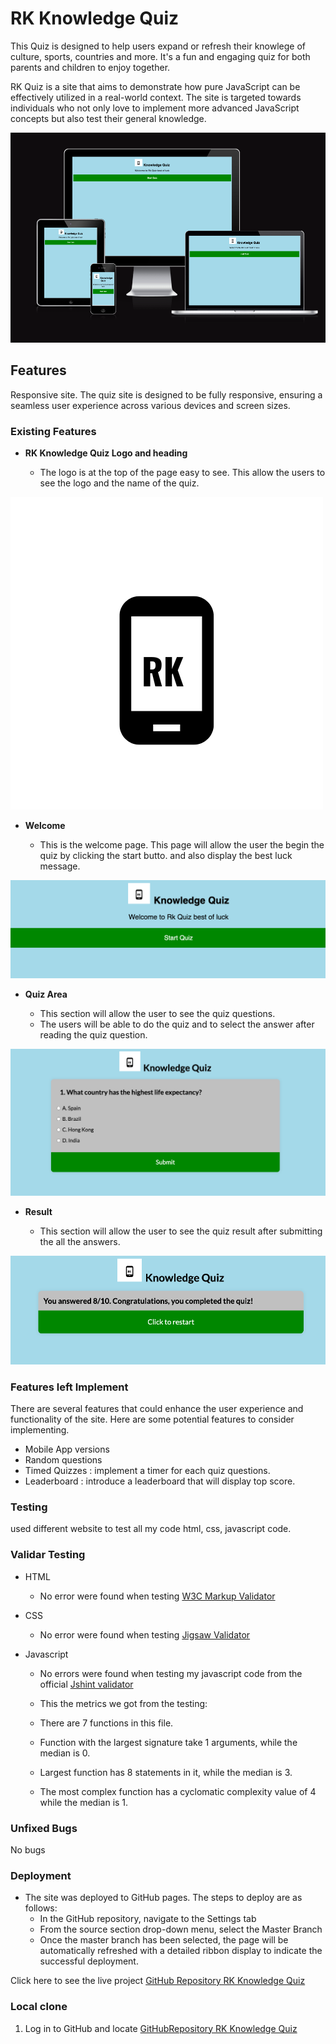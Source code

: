# RK Knowledge Quiz

This Quiz is designed to help users expand or refresh their knowlege of culture, sports, countries and more. It's a fun and engaging quiz for both parents and children to enjoy together.

RK Quiz is a site that aims to demonstrate how pure JavaScript can be effectively utilized in a real-world context. The site is targeted towards individuals who not only love to implement more advanced JavaScript concepts but also test their general knowledge.

![Responsive image](assets/images/landing.png)

## Features

Responsive site. The quiz site is designed to be fully responsive, ensuring a seamless user experience across various devices and screen sizes.

### Existing Features

- __RK Knowledge Quiz Logo and heading__

  - The logo is at the top of the page easy to see. This allow the users to see the logo and the name of the quiz.

![Logo](assets/images/logo.png)

- __Welcome__

  - This is the welcome page. This page will allow the user the begin the quiz by clicking the start butto. and also display the best luck message. 

![Logo](assets/images/welcome.png)

- __Quiz Area__

  - This section will allow the user to see the quiz questions. 
  - The users will be able to do the quiz and to select the answer after reading the quiz question. 

![Logo](assets/images/quizArea.png)

- __Result__

  - This section will allow the user to see the quiz result after submitting the all the answers.  

![Logo](assets/images/result.png)

### Features left Implement 

There are several features that could enhance the user experience and functionality of the site. Here are some potential features to consider implementing.

 - Mobile App versions
 - Random questions
 - Timed Quizzes : implement a timer for each quiz questions.
 - Leaderboard : introduce a leaderboard that will display top score.

 ### Testing 

 used different website to test all my code html, css, javascript code. 

 ### Validar Testing 

 - HTML
     - No error were found when testing
     [W3C Markup Validator](assets/images/htmlValidation.png)

- CSS
     - No error were found when testing 
     [Jigsaw Validator](assets/images/cssValidation.png)

- Javascript 
    - No errors were found when testing my javascript code from the official [Jshint validator](https://jshint.com/)

    - This the metrics we got from the testing: 

    - There are 7 functions in this file.

    - Function with the largest signature take 1 
    arguments, while the median is 0.

    - Largest function has 8 statements in it, while the median is 3.

    - The most complex function has a cyclomatic complexity value of 4 while the median is 1.

### Unfixed Bugs

No bugs

### Deployment

- The site was deployed to GitHub pages. The steps to deploy are as follows: 
  - In the GitHub repository, navigate to the Settings tab 
  - From the source section drop-down menu, select the Master Branch
  - Once the master branch has been selected, the page will be automatically refreshed with a detailed ribbon display to indicate the successful deployment. 

Click here to see the live project [GitHub Repository RK Knowledge Quiz](https://ramyapepone.github.io/rk-knowledge-quiz/)

### Local clone

1. Log in to GitHub and locate [GitHubRepository RK Knowledge Quiz]()
